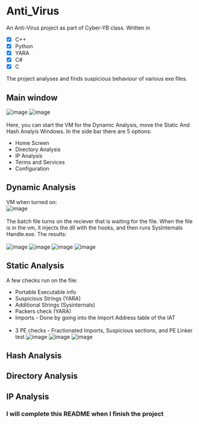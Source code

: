 # Anti_Virus
An Anti-Virus project as part of Cyber-YB class.
Written in
- [x] C++
- [x] Python
- [x] YARA
- [x] C#
- [x] C

The project analyses and finds suspicious behaviour of various exe files.
## Main window
![image](https://github.com/eladyesh/Anti_Virus/assets/102996033/9465a011-5008-4344-bb99-63d5f83f4bab) 
![image](https://github.com/eladyesh/Anti_Virus/assets/102996033/242b11aa-9eeb-48a1-9609-86e5f62d08b6)<br><br>
Here, you can start the VM for the Dynamic Analysis, move the Static And Hash Analyis Windows.
In the side bar there are 5 options:
- Home Screen
- Directory Analysis
- IP Analysis
- Terms and Services
- Configuration
## Dynamic Analysis
VM when turned on:<br>
![image](https://github.com/eladyesh/Anti_Virus/assets/102996033/0d255f54-c437-4003-b998-621e2ec2d1fa)<br><br>
The batch file turns on the reciever that is waiting for the file. When the file is in the vm,
it injects the dll with the hooks, and then runs SysInternals Handle.exe. The results:<br><br>
![image](https://github.com/eladyesh/Anti_Virus/assets/102996033/4a103416-b640-4e2a-8889-79f21c8c5968)
![image](https://github.com/eladyesh/Anti_Virus/assets/102996033/e49833d2-8622-49e7-a33d-8b87655413c6)
![image](https://github.com/eladyesh/Anti_Virus/assets/102996033/661b639b-3c60-4d77-a66e-789850ec92fa)
![image](https://github.com/eladyesh/Anti_Virus/assets/102996033/610445de-854a-4e6a-b961-0bef2a971dbd)

## Static Analysis
A few checks run on the file:
- Portable Executable info
- Suspicious Strings (YARA)
- Additional Strings (Sysinternals)
- Packers check (YARA)
- Imports - Done by going into the Import Address table of the IAT <br><br>
- 3 PE checks - Fractionated Imports, Suspicious sections, and PE Linker test
![image](https://github.com/eladyesh/Anti_Virus/assets/102996033/e96256fb-438e-46f0-8bcb-30b533cc7436)
![image](https://github.com/eladyesh/Anti_Virus/assets/102996033/3c23fd2b-12d3-48d6-8b59-0316509bb1f5)
![image](https://github.com/eladyesh/Anti_Virus/assets/102996033/dd01cea0-a50b-48a3-a385-47e0f19f099c)



## Hash Analysis
## Directory Analysis
## IP Analysis
### I will complete this README when I finish the project
